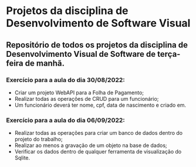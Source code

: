 # Projetos da disciplina de Desenvolvimento de Software Visual

## Repositório de todos os projetos da disciplina de Desenvolvimento Visual de Software de terça-feira de manhã.

### **Exercício para a aula do dia 30/08/2022**:
  - Criar um projeto WebAPI para a Folha de Pagamento;
  - Realizar todas as operações de CRUD para um funcionário;
  - Um funcionário deverá ter nome, cpf, data de nascimento e 
  criado em.

### **Exercício para a aula do dia 06/09/2022**:
  - Realizar todas as operações para criar um banco de dados dentro do projeto do trabalho;
  - Realizar ao menos a gravação de um objeto na base de dados;
  - Verificar os dados dentro de qualquer ferramenta de visualização do Sqlite.